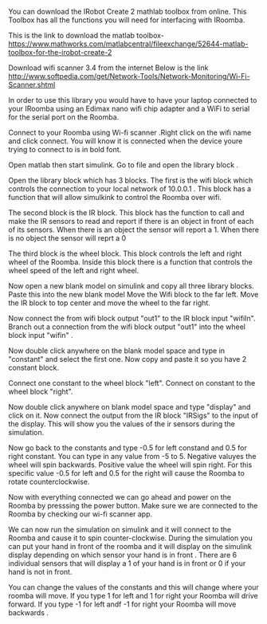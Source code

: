 You can download the IRobot Create 2 mathlab toolbox from online. This  Toolbox has all the functions you will need for interfacing with IRoomba.

This is the link to download the matlab toolbox- 
https://www.mathworks.com/matlabcentral/fileexchange/52644-matlab-toolbox-for-the-irobot-create-2

Download wifi scanner 3.4 from the internet 
Below is the link 
http://www.softpedia.com/get/Network-Tools/Network-Monitoring/Wi-Fi-Scanner.shtml

In order to use this library you would have to have your laptop connected to your IRoomba using an Edimax nano wifi chip adapter and a WiFi to serial for the serial port on the Roomba.

Connect to your Roomba using Wi-fi scanner .Right click on the wifi name and click connect. You will know it is connected when the device youre trying to connect to is in bold font.

Open matlab then start simulink. Go to file and open the library block .

Open the library block which has 3 blocks. The first is the wifi block which controls the connection to your local network
of 10.0.0.1   . This block has a function that will  allow simulkink to control the Roomba over wifi.  

The second block is the IR block. This block has the function to call  and make the IR sensors to read and report if there is an object in front of each of its sensors. When there is an object the sensor will report a 1. When there is no object the sensor will reprt a 0

The third block is the wheel block. This block controls the left and right wheel of the Roomba. Inside this block there is a function that controls the wheel speed of the left and right wheel.

Now open a new blank model on simulink and copy all three library blocks. Paste this into the new blank model
Move the Wifi block to the far left. Move the IR block to top center and move the wheel to the far right.

Now connect the from wifi block output "out1" to the IR block  input "wifiIn". Branch out a connection from the wifi block output "out1" into the wheel block input  "wifin" .

Now double click anywhere on the blank model space and type in "constant" and select the first one. Now copy and paste it so you
have 2 constant block. 

Connect one constant to the wheel block "left".  Connect on constant to the wheel block "right".

Now double click anywhere on blank model space and type "display" and click on it. Now connect the output from the IR block "IRSigs"
to the input of the display. This will show you the values of the ir sensors during the simulation.

Now go back to the constants and type -0.5 for left constand and 0.5 for right constant. You can type in any value from -5 to 5. Negative valuyes the wheel will spin backwards. Positive value the wheel will spin right. For this specific value  -0.5 for left and 0.5 for the right will cause the Roomba to rotate counterclockwise.

Now with everything connected we can go ahead and power on the Roomba by presssing the power button. Make sure we are connected to the Roomba by checking our wi-fi scanner app. 

We can now run the simulation on simulink and it will connect  to the Roomba and cause it to spin counter-clockwise. During the simulation you can put your hand in front of the roomba and it will display on the simulink display depending on which sensor your hand
is in front . There are 6 individual sensors that will display a 1 of your hand is in front or 0 if your hand is not in front.

You can change the values of the constants and this will change where your roomba will move. If you type 1 for left and 1 for right your Roomba will drive forward. If you type -1 for left andf -1 for right your Roomba will move backwards
.


